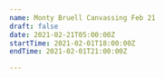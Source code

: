 ```yaml
---
name: Monty Bruell Canvassing Feb 21
draft: false
date: 2021-02-21T05:00:00Z
startTime: 2021-02-01T18:00:00Z
endTime: 2021-02-01T21:00:00Z

---
```

